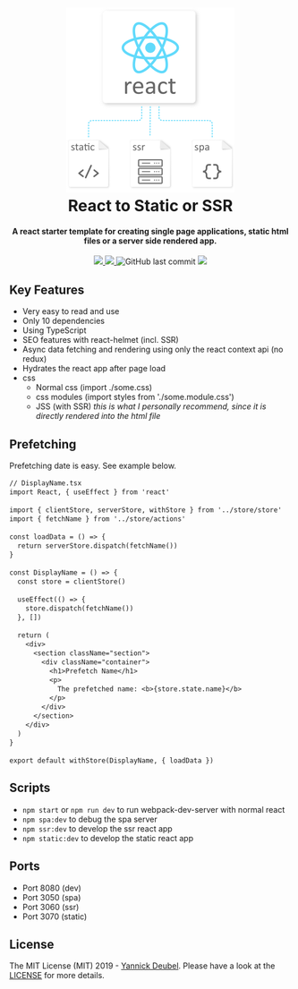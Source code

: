 <h1 align="center">
  <a href="https://github.com/yandeu/react-to-static-or-ssr#readme"><img src="./readme/header.png" alt="header" width="300" height="330"/></a>  
  <br />
  React to Static or SSR
</h1>

<h4 align="center">
A react starter template for creating single page applications, static html files or a server side rendered app.</h4>

<p align="center">
  <a href="https://david-dm.org/yandeu/react-to-static-or-ssr" title="dependencies status">
    <img src="https://david-dm.org/yandeu/react-to-static-or-ssr/status.svg?style=flat-square"/>
  </a>
  <a href="https://opensource.org/licenses/MIT" title="License: MIT" >
    <img src="https://img.shields.io/badge/License-MIT-greenbright.svg?style=flat-square">
  </a>
  <img src="https://img.shields.io/github/last-commit/yandeu/react-to-static-or-ssr.svg?style=flat-square" alt="GitHub last commit">
  <a href="https://github.com/prettier/prettier" alt="code style: prettier"><img src="https://img.shields.io/badge/code_style-prettier-ff69b4.svg?style=flat-square"></a>
</p>

## Key Features

- Very easy to read and use
- Only 10 dependencies
- Using TypeScript
- SEO features with react-helmet (incl. SSR)
- Async data fetching and rendering using only the react context api (no redux)
- Hydrates the react app after page load
- css
  - Normal css (import ./some.css)
  - css modules (import styles from './some.module.css')
  - JSS (with SSR) _this is what I personally recommend, since it is directly rendered into the html file_

## Prefetching

Prefetching date is easy. See example below.

```tsx
// DisplayName.tsx
import React, { useEffect } from 'react'

import { clientStore, serverStore, withStore } from '../store/store'
import { fetchName } from '../store/actions'

const loadData = () => {
  return serverStore.dispatch(fetchName())
}

const DisplayName = () => {
  const store = clientStore()

  useEffect(() => {
    store.dispatch(fetchName())
  }, [])

  return (
    <div>
      <section className="section">
        <div className="container">
          <h1>Prefetch Name</h1>
          <p>
            The prefetched name: <b>{store.state.name}</b>
          </p>
        </div>
      </section>
    </div>
  )
}

export default withStore(DisplayName, { loadData })
```

## Scripts

- `npm start` or `npm run dev` to run webpack-dev-server with normal react
- `npm spa:dev` to debug the spa server
- `npm ssr:dev` to develop the ssr react app
- `npm static:dev` to develop the static react app

## Ports

- Port 8080 (dev)
- Port 3050 (spa)
- Port 3060 (ssr)
- Port 3070 (static)

## License

The MIT License (MIT) 2019 - [Yannick Deubel](https://github.com/yandeu). Please have a look at the [LICENSE](LICENSE) for more details.
